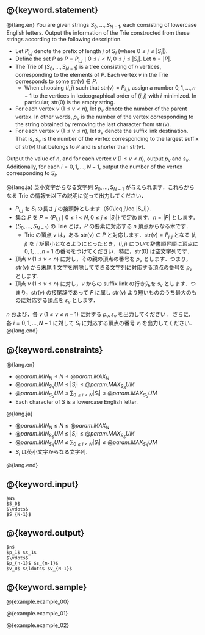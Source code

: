 ## @{keyword.statement}

@{lang.en}
You are given strings $S_0, \dots, S_{N-1}$, each consisting of lowercase English letters. Output the information of the Trie constructed from these strings according to the following description.

- Let $P_{i,j}$ denote the prefix of length $j$ of $S_i$ (where $0 \leq j \leq |S_i|$).
- Define the set $P$ as $P = { P_{i,j} \mid 0 \leq i < N, 0 \leq j \leq |S_i| }$. Let $n = |P|$.
- The Trie of $(S_0, \dots, S_{N-1})$ is a tree consisting of $n$ vertices, corresponding to the elements of $P$.
Each vertex $v$ in the Trie corresponds to some $\mathrm{str}(v) \in P$. 
  - When choosing $(i, j)$ such that $\mathrm{str}(v) = P_{i,j}$, assign a number $0, 1, \dots, n-1$ to the vertices in lexicographical order of $(i, j)$ with $i$ minimized. In particular, $\mathrm{str}(0)$ is the empty string.
- For each vertex $v$ ($1 \leq v < n$), let $p_v$ denote the number of the parent vertex. In other words, $p_v$ is the number of the vertex corresponding to the string obtained by removing the last character from $\mathrm{str}(v)$.
- For each vertex $v$ ($1 \leq v \leq n$), let $s_v$ denote the suffix link destination. That is, $s_v$ is the number of the vertex corresponding to the largest suffix of $\mathrm{str}(v)$ that belongs to $P$ and is shorter than $\mathrm{str}(v)$.

Output the value of $n$, and for each vertex $v$ ($1 \leq v < n$), output $p_v$ and $s_v$. Additionally, for each $i = 0, 1, \dots, N-1$, output the number of the vertex corresponding to $S_i$.

@{lang.ja}
英小文字からなる文字列 $S_0,\ldots,S_{N-1}$ が与えられます．これらからなる Trie の情報を以下の説明に従って出力してください．

- $P_{i,j}$ を $S_i$ の長さ $j$ の接頭辞とします（$0\leq j\leq |S_i|）．
- 集合 $P$ を $P=\lbrace P_{i,j}\mid 0\leq i<N, 0\leq j\leq |S_i|\rbrace$ で定めます．$n = |P|$ とします．
- $(S_0,\ldots,S_{N-1})$ の Trie とは，$P$ の要素に対応する $n$ 頂点からなる木です．
  - Trie の頂点 $v$ は，ある $\mathrm{str}(v)\in P$ と対応します．$\mathrm{str}(v)=P_{i,j}$ となる $(i,j)$ を $i$ が最小となるようにとったとき，$(i,j)$ について辞書順昇順に頂点に $0, 1, \ldots, n-1$ の番号をつけてください．特に，$\mathrm{str}(0)$ は空文字列です．
- 頂点 $v$ ($1\leq v < n$) に対し，その親の頂点の番号を $p_v$ とします．つまり， $\mathrm{str}(v)$ から末尾 $1$ 文字を削除してできる文字列に対応する頂点の番号を $p_v$ とします．
- 頂点 $v$ ($1\leq v\leq n$) に対し，$v$ からの suffix link の行き先を $s_v$ とします．つまり，$\mathrm{str}(v)$ の接尾辞であって $P$ に属し $\mathrm{str}(v)$ より短いもののうち最大のものに対応する頂点を $s_v$ とします．

$n$ および，各 $v$ ($1\leq v\leq n-1$) に対する $p_v, s_v$ を出力してください．
さらに，各 $i=0,1,\ldots,N-1$ に対して $S_i$ に対応する頂点の番号 $v_i$ を出力してください．
@{lang.end}

## @{keyword.constraints}

@{lang.en}

- $@{param.MIN_N} \leq N \leq @{param.MAX_N}$
- $@{param.MIN_S_SUM} \leq |S_i| \leq @{param.MAX_S_SUM}$
- $@{param.MIN_S_SUM} \leq \sum_{0\leq i<N}|S_i| \leq @{param.MAX_S_SUM}$
- Each character of $S$ is a lowercase English letter. 

@{lang.ja}

- $@{param.MIN_N} \leq N \leq @{param.MAX_N}$
- $@{param.MIN_S_SUM} \leq |S_i| \leq @{param.MAX_S_SUM}$
- $@{param.MIN_S_SUM} \leq \sum_{0\leq i<N}|S_i| \leq @{param.MAX_S_SUM}$
- $S_i$ は英小文字からなる文字列．

@{lang.end}

## @{keyword.input}

```
$N$
$S_0$
$\vdots$
$S_{N-1}$
```

## @{keyword.output}

```
$n$
$p_1$ $s_1$
$\vdots$
$p_{n-1}$ $s_{n-1}$
$v_0$ $\ldots$ $v_{N-1}$
```

## @{keyword.sample}

@{example.example_00}

@{example.example_01}

@{example.example_02}
